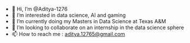 - 👋 Hi, I’m @Aditya-1276
- 👀 I’m interested in data science, AI and gaming 
- 🌱 I’m currently doing my Masters in Data Science at Texas A&M
- 💞️ I’m looking to collaborate on an internship in the data science sphere
- 📫 How to reach me : aditya.12765@gmail.com
